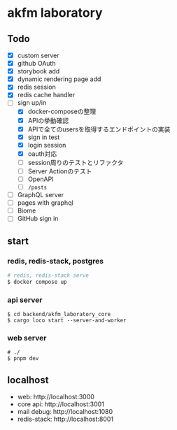 # akfm laboratory

## Todo

- [x] custom server
- [x] github OAuth
- [x] storybook add
- [x] dynamic rendering page add
- [x] redis session
- [x] redis cache handler
- [ ] sign up/in
  - [x] docker-composeの整理
  - [x] APIの挙動確認
  - [x] APIで全てのusersを取得するエンドポイントの実装
  - [x] sign in test
  - [x] login session
  - [x] oauth対応
  - [ ] session周りのテストとリファクタ
  - [ ] Server Actionのテスト
  - [ ] OpenAPI
  - [ ] `/posts`
- [ ] GraphQL server
- [ ] pages with graphql
- [ ] Biome
- [ ] GitHub sign in

## start

### redis, redis-stack, postgres

```sh
# redis, redis-stack serve
$ docker compose up
```

### api server

```shell
$ cd backend/akfm_laboratory_core
$ cargo loco start --server-and-worker
```

### web server

```shell
# ./
$ pnpm dev
```

## localhost

- web: http://localhost:3000
- core api: http://localhost:3001
- mail debug: http://localhost:1080
- redis-stack: http://localhost:8001
